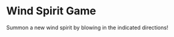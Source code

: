 Wind Spirit Game
================

Summon a new wind spirit by blowing in the indicated directions!
